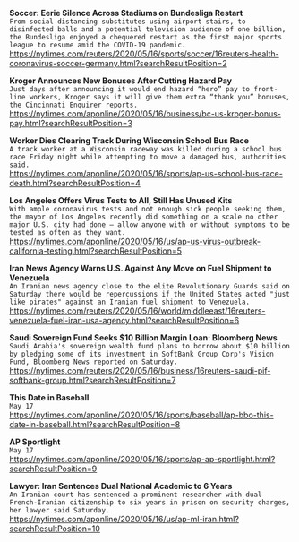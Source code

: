 **Soccer: Eerie Silence Across Stadiums on Bundesliga Restart**\
`From social distancing substitutes using airport stairs, to disinfected balls and a potential television audience of one billion, the Bundesliga enjoyed a chequered restart as the first major sports league to resume amid the COVID-19 pandemic.`\
https://nytimes.com/reuters/2020/05/16/sports/soccer/16reuters-health-coronavirus-soccer-germany.html?searchResultPosition=2

**Kroger Announces New Bonuses After Cutting Hazard Pay**\
`Just days after announcing it would end hazard “hero” pay to front-line workers, Kroger says it will give them extra “thank you” bonuses, the Cincinnati Enquirer reports.`\
https://nytimes.com/aponline/2020/05/16/business/bc-us-kroger-bonus-pay.html?searchResultPosition=3

**Worker Dies Clearing Track During Wisconsin School Bus Race**\
`A track worker at a Wisconsin raceway was killed during a school bus race Friday night while attempting to move a damaged bus, authorities said.`\
https://nytimes.com/aponline/2020/05/16/sports/ap-us-school-bus-race-death.html?searchResultPosition=4

**Los Angeles Offers Virus Tests to All, Still Has Unused Kits**\
`With ample coronavirus tests and not enough sick people seeking them, the mayor of Los Angeles recently did something on a scale no other major U.S. city had done — allow anyone with or without symptoms to be tested as often as they want. `\
https://nytimes.com/aponline/2020/05/16/us/ap-us-virus-outbreak-california-testing.html?searchResultPosition=5

**Iran News Agency Warns U.S. Against Any Move on Fuel Shipment to Venezuela**\
`An Iranian news agency close to the elite Revolutionary Guards said on Saturday there would be repercussions if the United States acted "just like pirates" against an Iranian fuel shipment to Venezuela.`\
https://nytimes.com/reuters/2020/05/16/world/middleeast/16reuters-venezuela-fuel-iran-usa-agency.html?searchResultPosition=6

**Saudi Sovereign Fund Seeks $10 Billion Margin Loan: Bloomberg News**\
`Saudi Arabia's sovereign wealth fund plans to borrow about $10 billion by pledging some of its investment in SoftBank Group Corp's Vision Fund, Bloomberg News reported on Saturday. `\
https://nytimes.com/reuters/2020/05/16/business/16reuters-saudi-pif-softbank-group.html?searchResultPosition=7

**This Date in Baseball**\
`May 17`\
https://nytimes.com/aponline/2020/05/16/sports/baseball/ap-bbo-this-date-in-baseball.html?searchResultPosition=8

**AP Sportlight**\
`May 17`\
https://nytimes.com/aponline/2020/05/16/sports/ap-ap-sportlight.html?searchResultPosition=9

**Lawyer: Iran Sentences Dual National Academic to 6 Years**\
`An Iranian court has sentenced a prominent researcher with dual French-Iranian citizenship to six years in prison on security charges, her lawyer said Saturday.`\
https://nytimes.com/aponline/2020/05/16/us/ap-ml-iran.html?searchResultPosition=10

